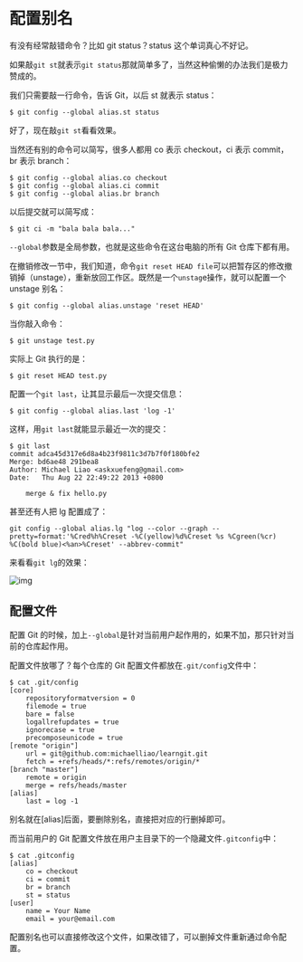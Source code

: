# 配置别名

 

有没有经常敲错命令？比如 git status？status 这个单词真心不好记。

 

如果敲`git st`就表示`git status`那就简单多了，当然这种偷懒的办法我们是极力赞成的。

 

我们只需要敲一行命令，告诉 Git，以后 st 就表示 status：

 

```
$ git config --global alias.st status
```

 

好了，现在敲`git st`看看效果。

 

当然还有别的命令可以简写，很多人都用 co 表示 checkout，ci 表示 commit，br 表示 branch：

 

```
$ git config --global alias.co checkout
$ git config --global alias.ci commit
$ git config --global alias.br branch
```

 

以后提交就可以简写成：

 

```
$ git ci -m "bala bala bala..."
```

 

`--global`参数是全局参数，也就是这些命令在这台电脑的所有 Git 仓库下都有用。

 

在撤销修改一节中，我们知道，命令`git reset HEAD file`可以把暂存区的修改撤销掉（unstage），重新放回工作区。既然是一个`unstag`e操作，就可以配置一个 unstage 别名：

 

```
$ git config --global alias.unstage 'reset HEAD'
```

 

当你敲入命令：

 

```
$ git unstage test.py
```

 

实际上 Git 执行的是：

 

```
$ git reset HEAD test.py
```

 

配置一个`git last`，让其显示最后一次提交信息：

 

```
$ git config --global alias.last 'log -1'
```

 

这样，用`git last`就能显示最近一次的提交：

 

```
$ git last
commit adca45d317e6d8a4b23f9811c3d7b7f0f180bfe2
Merge: bd6ae48 291bea8
Author: Michael Liao <askxuefeng@gmail.com>
Date:   Thu Aug 22 22:49:22 2013 +0800

    merge & fix hello.py
```

 

甚至还有人把 lg 配置成了：

 

```
git config --global alias.lg "log --color --graph --pretty=format:'%Cred%h%Creset -%C(yellow)%d%Creset %s %Cgreen(%cr) %C(bold blue)<%an>%Creset' --abbrev-commit"
```

 

来看看`git lg`的效果：

 

![img](http://wiki.jikexueyuan.com/project/git-tutorial/images/alias.png)

 

## 配置文件

 

配置 Git 的时候，加上`--global`是针对当前用户起作用的，如果不加，那只针对当前的仓库起作用。

 

配置文件放哪了？每个仓库的 Git 配置文件都放在`.git/config`文件中：

 

```
$ cat .git/config 
[core]
    repositoryformatversion = 0
    filemode = true
    bare = false
    logallrefupdates = true
    ignorecase = true
    precomposeunicode = true
[remote "origin"]
    url = git@github.com:michaelliao/learngit.git
    fetch = +refs/heads/*:refs/remotes/origin/*
[branch "master"]
    remote = origin
    merge = refs/heads/master
[alias]
    last = log -1
```

 

别名就在[alias]后面，要删除别名，直接把对应的行删掉即可。

 

而当前用户的 Git 配置文件放在用户主目录下的一个隐藏文件`.gitconfig`中：

 

```
$ cat .gitconfig
[alias]
    co = checkout
    ci = commit
    br = branch
    st = status
[user]
    name = Your Name
    email = your@email.com
```

 

配置别名也可以直接修改这个文件，如果改错了，可以删掉文件重新通过命令配置。

